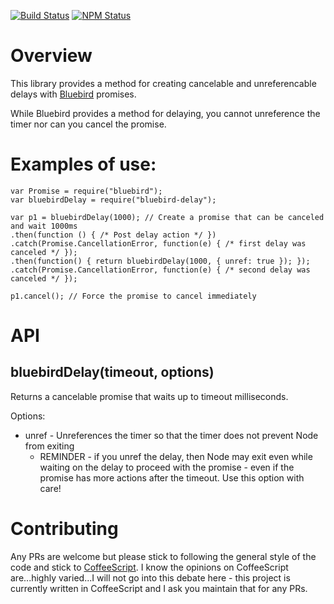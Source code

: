 [![Build Status](https://travis-ci.org/UberEther/bluebird-delay.svg?branch=master)](https://travis-ci.org/UberEther/bluebird-delay)
[![NPM Status](https://badge.fury.io/js/bluebird-delay.svg)](http://badge.fury.io/js/bluebird-delay)

# Overview

This library provides a method for creating cancelable and unreferencable delays with [Bluebird](https://github.com/petkaantonov/bluebird) promises.

While Bluebird provides a method for delaying, you cannot unreference the timer nor can you cancel the promise.

# Examples of use:

```
var Promise = require("bluebird");
var bluebirdDelay = require("bluebird-delay");

var p1 = bluebirdDelay(1000); // Create a promise that can be canceled and wait 1000ms
.then(function () { /* Post delay action */ })
.catch(Promise.CancellationError, function(e) { /* first delay was canceled */ });
.then(function() { return bluebirdDelay(1000, { unref: true }); });
.catch(Promise.CancellationError, function(e) { /* second delay was canceled */ });

p1.cancel(); // Force the promise to cancel immediately
```

# API

## bluebirdDelay(timeout, options)

Returns a cancelable promise that waits up to timeout milliseconds.

Options:
- unref - Unreferences the timer so that the timer does not prevent Node from exiting
    - REMINDER - if you unref the delay, then Node may exit even while waiting on the delay to proceed with the promise - even if the promise has more actions after the timeout.  Use this option with care!

# Contributing

Any PRs are welcome but please stick to following the general style of the code and stick to [CoffeeScript](http://coffeescript.org/).  I know the opinions on CoffeeScript are...highly varied...I will not go into this debate here - this project is currently written in CoffeeScript and I ask you maintain that for any PRs.
